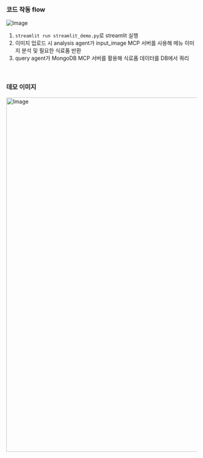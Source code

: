 ### 코드 작동 flow

![Image](https://github.com/user-attachments/assets/af5d63a0-98ea-41c6-aa19-8ad344b2a8e5)
1. `streamlit run streamlit_demo.py`로 streamlit 실행
2. 이미지 업로드 시 analysis agent가 input_image MCP 서버를 사용해 메뉴 이미지 분석 및 필요한 식료품 반환
3. query agent가 MongoDB MCP 서버를 활용해 식료품 데이터를 DB에서 쿼리

&nbsp;
&nbsp;

### 데모 이미지

<img width="938" alt="Image" src="https://github.com/user-attachments/assets/3ba31286-4702-4a80-8ef4-2e30de8fc3b8" />
